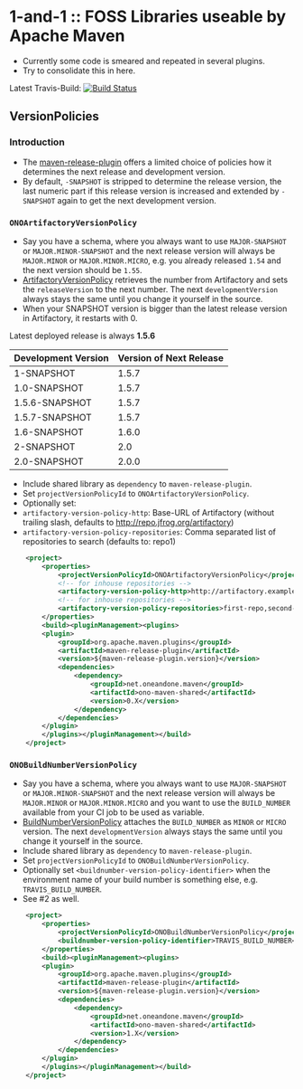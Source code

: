 # 1-and-1 :: FOSS Libraries useable by Apache Maven

* Currently some code is smeared and repeated in several plugins.
* Try to consolidate this in here.

Latest Travis-Build: [![Build Status](https://travis-ci.org/1and1/ono-maven-shared.svg?branch=master)](https://travis-ci.org/1and1/ono-maven-shared)

## VersionPolicies

### Introduction

* The [maven-release-plugin][maven-release-plugin] offers a limited choice of policies how it determines
  the next release and development version.
* By default, `-SNAPSHOT` is stripped to determine the release version, the last numeric part if this release version
  is increased and extended by `-SNAPSHOT` again to get the next development version.

### `ONOArtifactoryVersionPolicy`

* Say you have a schema, where you always want to use `MAJOR-SNAPSHOT` or `MAJOR.MINOR-SNAPSHOT` and the next release
  version will always be `MAJOR.MINOR` or `MAJOR.MINOR.MICRO`, e.g. you already released `1.54` and the next version
  should be `1.55`.
* [ArtifactoryVersionPolicy](src/main/java/net/oneandone/maven/shared/versionpolicies/ArtifactoryVersionPolicy.java)
  retrieves the number from Artifactory and sets the `releaseVersion` to the next number. The next 
  `developmentVersion` always stays the same until you change it yourself in the source. 
* When your SNAPSHOT version is bigger than the latest release version in Artifactory, it restarts with 0.

Latest deployed release is always **1.5.6**

Development Version | Version of Next Release
--------------------|-------------------
  1-SNAPSHOT        |  1.5.7
  1.0-SNAPSHOT      |  1.5.7
  1.5.6-SNAPSHOT    |  1.5.7
  1.5.7-SNAPSHOT    |  1.5.7
  1.6-SNAPSHOT      |  1.6.0
  2-SNAPSHOT        |  2.0
  2.0-SNAPSHOT      |  2.0.0

* Include shared library as `dependency` to `maven-release-plugin`.
* Set `projectVersionPolicyId` to `ONOArtifactoryVersionPolicy`.
* Optionally set:
 * `artifactory-version-policy-http`: Base-URL of Artifactory (without trailing slash, defaults to http://repo.jfrog.org/artifactory) 
 * `artifactory-version-policy-repositories`: Comma separated list of repositories to search (defaults to: repo1) 


```xml
    <project>
        <properties>
            <projectVersionPolicyId>ONOArtifactoryVersionPolicy</projectVersionPolicyId>
            <!-- for inhouse repositories -->
            <artifactory-version-policy-http>http://artifactory.example.com/artifactory</artifactory-version-policy-http>
            <!-- for inhouse repositories -->
            <artifactory-version-policy-repositories>first-repo,second-repo</artifactory-version-policy-repositories>
        </properties>
        <build><pluginManagement><plugins>
        <plugin>
            <groupId>org.apache.maven.plugins</groupId>
            <artifactId>maven-release-plugin</artifactId>
            <version>${maven-release-plugin.version}</version>
            <dependencies>
                <dependency>
                    <groupId>net.oneandone.maven</groupId>
                    <artifactId>ono-maven-shared</artifactId>
                    <version>0.X</version>
                </dependency>
            </dependencies>
        </plugin>
        </plugins></pluginManagement></build>
    </project>
```

### `ONOBuildNumberVersionPolicy`

* Say you have a schema, where you always want to use `MAJOR-SNAPSHOT` or `MAJOR.MINOR-SNAPSHOT` and the next release
  version will always be `MAJOR.MINOR` or `MAJOR.MINOR.MICRO` and you want to use the `BUILD_NUMBER` available
  from your CI job to be used as variable.
* [BuildNumberVersionPolicy](src/main/java/net/oneandone/maven/shared/versionpolicies/BuildNumberVersionPolicy.java)
  attaches the `BUILD_NUMBER` as `MINOR` or `MICRO` version. The next 
  `developmentVersion` always stays the same until you change it yourself in the source. 
* Include shared library as `dependency` to `maven-release-plugin`.
* Set `projectVersionPolicyId` to `ONOBuildNumberVersionPolicy`.
* Optionally set `<buildnumber-version-policy-identifier>` when the environment name of your build number is
  something else, e.g. `TRAVIS_BUILD_NUMBER`.
* See #2 as well.


```xml
    <project>
        <properties>
            <projectVersionPolicyId>ONOBuildNumberVersionPolicy</projectVersionPolicyId>
            <buildnumber-version-policy-identifier>TRAVIS_BUILD_NUMBER<buildnumber-version-policy-identifier>
        </properties>
        <build><pluginManagement><plugins>
        <plugin>
            <groupId>org.apache.maven.plugins</groupId>
            <artifactId>maven-release-plugin</artifactId>
            <version>${maven-release-plugin.version}</version>
            <dependencies>
                <dependency>
                    <groupId>net.oneandone.maven</groupId>
                    <artifactId>ono-maven-shared</artifactId>
                    <version>1.X</version>
                </dependency>
            </dependencies>
        </plugin>
        </plugins></pluginManagement></build>
    </project>
```

[maven-release-plugin]: http://maven.apache.org/maven-release/maven-release-plugin/prepare-mojo.html#projectVersionPolicyId